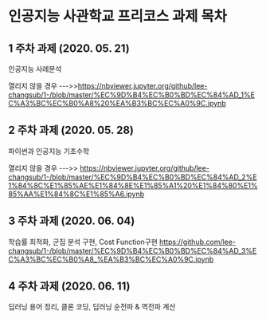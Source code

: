 # 인공지능 사관학교 프리코스 과제 목차

## 1 주차 과제 (2020. 05. 21)
인공지능 사례분석

열리지 않을 경우 --->>https://nbviewer.jupyter.org/github/lee-changsub/1-/blob/master/%EC%9D%B4%EC%B0%BD%EC%84%AD_1%EC%A3%BC%EC%B0%A8%20%EA%B3%BC%EC%A0%9C.ipynb

## 2 주차 과제 (2020. 05. 28)
파이썬과 인공지능 기초수학

열리지 않을 경우 --->> https://nbviewer.jupyter.org/github/lee-changsub/1-/blob/master/%EC%9D%B4%EC%B0%BD%EC%84%AD_2%E1%84%8C%E1%85%AE%E1%84%8E%E1%85%A1%20%E1%84%80%E1%85%AA%E1%84%8C%E1%85%A6.ipynb

## 3 주차 과제 (2020. 06. 04)
학습률 최적화, 군집 분석 구현, Cost Function구현
https://github.com/lee-changsub/1-/blob/master/%EC%9D%B4%EC%B0%BD%EC%84%AD_3%EC%A3%BC%EC%B0%A8_%EA%B3%BC%EC%A0%9C.ipynb

## 4 주차 과제 (2020. 06. 11)
딥러닝 용어 정리, 클론 코딩, 딥러닝 순전파 & 역전파 계산
